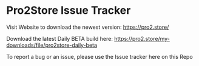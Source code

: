 # Pro2Store Issue Tracker
Visit Website to download the newest version: https://pro2.store/

Download the latest Daily BETA build here: https://pro2.store/my-downloads/file/pro2store-daily-beta

To report a bug or an issue, please use the Issue tracker here on this Repo
